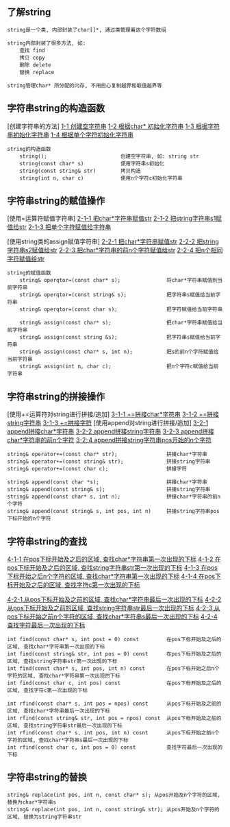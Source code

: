 ## 了解string
    
    string是一个类, 内部封装了char[]*, 通过类管理着这个字符数组

    string内部封装了很多方法, 如: 
        查找 find 
        拷贝 copy
        删除 delete 
        替换 replace
    
    string管理char* 所分配的内存, 不用担心复制越界和取值越界等

## 字符串string的构造函数
[创建字符串的方法]
    [1-1 创建空字符串](./_01_createString/_1_createString.cpp)
    [1-2 根据char* 初始化字符串](./_01_createString/_1_createString.cpp)
    [1-3 根据字符串初始化字符串](./_01_createString/_1_createString.cpp)
    [1-4 根据单个字符初始化字符串](./_01_createString/_1_createString.cpp)

    string的构造函数
        string();                        创建空字符串, 如: string str
        string(const char* s)            使用字符串s初始化
        string(const string& str)        拷贝构造
        string(int n, char c)            使用n个字符c初始化字符串

## 字符串string的赋值操作
[使用=运算符赋值字符串]
    [2-1-1 把char*字符串赋值str](./_02_stringAssign/_1_stringAssign.cpp)
    [2-1-2 把string字符串s1赋值给str](./_02_stringAssign/_1_stringAssign.cpp)
    [2-1-3 把单个字符赋值给字符串](./_02_stringAssign/_1_stringAssign.cpp)

[使用string类的assign赋值字符串]
    [2-2-1 把char*字符串赋值str](./_02_stringAssign/_1_stringAssign.cpp)
    [2-2-2 把string字符串s2赋值给str](./_02_stringAssign/_1_stringAssign.cpp)
    [2-2-3 把char*字符串的前n个字符赋值给str](./_02_stringAssign/_1_stringAssign.cpp)
    [2-2-4 把n个相同字符赋值给str](./_02_stringAssign/_1_stringAssign.cpp)

    string的赋值函数
        string& operqtor=(const char* s);               将char*字符串赋值到当前字符串
        string& operqtor=(const string& s);             把字符串s赋值给当前字符串    
        string& operqtor=(const char s);                把字符赋值给当前字符串

        string& assign(const char* s);                  把char*字符串赋值给当前字符串
        string& assign(const string &s);                把字符串s赋值给当前字符串
        string& assign(const char* s, int n);           把s的前n个字符赋值给当前字符串
        string& assign(int n, char c);                  把n个字符c赋值给当前字符串               

## 字符串string的拼接操作
[使用+=运算符对string进行拼接/追加] 
    [3-1-1 +=拼接char*字符串](./_03_stringAppend/_1_stringAppend.cpp)
    [3-1-2 +=拼接string字符串](./_03_stringAppend/_1_stringAppend.cpp)
    [3-1-3 +=拼接字符](./_03_stringAppend/_1_stringAppend.cpp)
[使用append对string进行拼接/追加]
    [3-2-1 append拼接char*字符串](./_03_stringAppend/_1_stringAppend.cpp)
    [3-2-2 append拼接string字符串](./_03_stringAppend/_1_stringAppend.cpp)
    [3-2-3 append拼接char*字符串的前n个字符](./_03_stringAppend/_1_stringAppend.cpp)
    [3-2-4 append拼接string字符串pos开始的n个字符](./_03_stringAppend/_1_stringAppend.cpp)

    string& operator+=(const char* str);                拼接char*字符串 
    string& operator+=(const string& str);              拼接string字符串
    string& operator+=(const char c);                   拼接字符
   
    string& append(const char *s);                      拼接char*字符串
    string& append(const string& s);                    拼接string字符串
    string& append(const char* s, int n);               拼接char*字符串的前n个字符
    string& append(const string& s, int pos, int n)     拼接string字符串pos下标开始的n个字符

## 字符串string的查找
[4-1-1 在pos下标开始及之后的区域, 查找char*字符串第一次出现的下标](./_04_stringFind/_1_stringFind.cpp)
[4-1-2 在pos下标开始及之后的区域, 查找string字符串str第一次出现的下标](./_04_stringFind/_1_stringFind.cpp)
[4-1-3 在pos下标开始之后n个字符的区域, 查找char*字符串第一次出现的下标](./_04_stringFind/_1_stringFind.cpp)
[4-1-4 在pos下标开始及之后的区域, 查找字符c第一次出现的下标](./_04_stringFind/_1_stringFind.cpp)

[4-2-1 从pos下标开始及之前的区域, 查找char*字符串最后一次出现的下标](./_04_stringFind/_1_stringFind.cpp)
[4-2-2 从pos下标开始及之前的区域, 查找string字符串str最后一次出现的下标](./_04_stringFind/_1_stringFind.cpp)
[4-2-3 从pos下标开始之前n个字符的区域, 查找char*字符串s最后一次出现的下标](./_04_stringFind/_1_stringFind.cpp)
[4-2-4 查找字符最后一次出现的下标](./_04_stringFind/_1_stringFind.cpp)

    int find(const char* s, int post = 0) const         在pos下标开始及之后的区域, 查找char*字符串第一次出现的下标
    int find(const string& str, int pos = 0) const      在pos下标开始及之后的区域, 查找string字符串str第一次出现的下标
    int find(const char* s, int pos, int n) const       在pos下标开始之后n个字符的区域, 查找char*字符串第一次出现的下标
    int find(const char c, int pos) const               在pos下标开始及之后的区域, 查找字符c第一次出现的下标

    int rfind(const char* s, int pos = npos) const      从pos下标开始及之前的区域, 查找char*字符串最后一次出现的下标
    int rfind(const string& str, int pos = npos) const  从pos下标开始及之前的区域, 查找string字符串str最后一次出现的下标
    int rfind(const char* s, int pos, int n) cosnt      从pos下标开始之前n个字符的区域, 查找char*字符串s最后一次出现的下标
    int rfind(const char c, int pos = 0) const          查找字符最后一次出现的下标

## 字符串string的替换

    string& replace(int pos, int n, const char* s); 从pos开始及n个字符的区域, 替换为char*字符串s
    string& replace(int pos, int n, const string& str); 从pos开始及n个字符的区域, 替换为string字符串str
